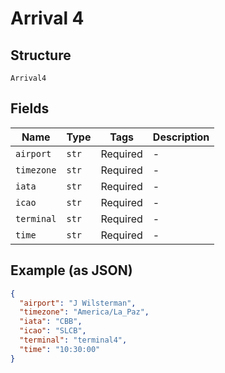 
# Arrival 4

## Structure

`Arrival4`

## Fields

| Name | Type | Tags | Description |
|  --- | --- | --- | --- |
| `airport` | `str` | Required | - |
| `timezone` | `str` | Required | - |
| `iata` | `str` | Required | - |
| `icao` | `str` | Required | - |
| `terminal` | `str` | Required | - |
| `time` | `str` | Required | - |

## Example (as JSON)

```json
{
  "airport": "J Wilsterman",
  "timezone": "America/La_Paz",
  "iata": "CBB",
  "icao": "SLCB",
  "terminal": "terminal4",
  "time": "10:30:00"
}
```

